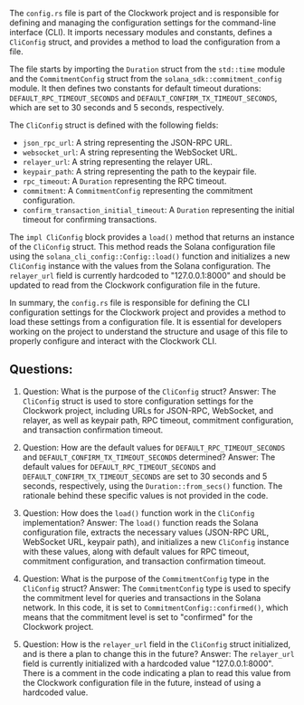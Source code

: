 The `config.rs` file is part of the Clockwork project and is responsible for defining and managing the configuration settings for the command-line interface (CLI). It imports necessary modules and constants, defines a `CliConfig` struct, and provides a method to load the configuration from a file.

The file starts by importing the `Duration` struct from the `std::time` module and the `CommitmentConfig` struct from the `solana_sdk::commitment_config` module. It then defines two constants for default timeout durations: `DEFAULT_RPC_TIMEOUT_SECONDS` and `DEFAULT_CONFIRM_TX_TIMEOUT_SECONDS`, which are set to 30 seconds and 5 seconds, respectively.

The `CliConfig` struct is defined with the following fields:

- `json_rpc_url`: A string representing the JSON-RPC URL.
- `websocket_url`: A string representing the WebSocket URL.
- `relayer_url`: A string representing the relayer URL.
- `keypair_path`: A string representing the path to the keypair file.
- `rpc_timeout`: A `Duration` representing the RPC timeout.
- `commitment`: A `CommitmentConfig` representing the commitment configuration.
- `confirm_transaction_initial_timeout`: A `Duration` representing the initial timeout for confirming transactions.

The `impl CliConfig` block provides a `load()` method that returns an instance of the `CliConfig` struct. This method reads the Solana configuration file using the `solana_cli_config::Config::load()` function and initializes a new `CliConfig` instance with the values from the Solana configuration. The `relayer_url` field is currently hardcoded to "127.0.0.1:8000" and should be updated to read from the Clockwork configuration file in the future.

In summary, the `config.rs` file is responsible for defining the CLI configuration settings for the Clockwork project and provides a method to load these settings from a configuration file. It is essential for developers working on the project to understand the structure and usage of this file to properly configure and interact with the Clockwork CLI.

## Questions:

1. Question: What is the purpose of the `CliConfig` struct?
   Answer: The `CliConfig` struct is used to store configuration settings for the Clockwork project, including URLs for JSON-RPC, WebSocket, and relayer, as well as keypair path, RPC timeout, commitment configuration, and transaction confirmation timeout.

2. Question: How are the default values for `DEFAULT_RPC_TIMEOUT_SECONDS` and `DEFAULT_CONFIRM_TX_TIMEOUT_SECONDS` determined?
   Answer: The default values for `DEFAULT_RPC_TIMEOUT_SECONDS` and `DEFAULT_CONFIRM_TX_TIMEOUT_SECONDS` are set to 30 seconds and 5 seconds, respectively, using the `Duration::from_secs()` function. The rationale behind these specific values is not provided in the code.

3. Question: How does the `load()` function work in the `CliConfig` implementation?
   Answer: The `load()` function reads the Solana configuration file, extracts the necessary values (JSON-RPC URL, WebSocket URL, keypair path), and initializes a new `CliConfig` instance with these values, along with default values for RPC timeout, commitment configuration, and transaction confirmation timeout.

4. Question: What is the purpose of the `CommitmentConfig` type in the `CliConfig` struct?
   Answer: The `CommitmentConfig` type is used to specify the commitment level for queries and transactions in the Solana network. In this code, it is set to `CommitmentConfig::confirmed()`, which means that the commitment level is set to "confirmed" for the Clockwork project.

5. Question: How is the `relayer_url` field in the `CliConfig` struct initialized, and is there a plan to change this in the future?
   Answer: The `relayer_url` field is currently initialized with a hardcoded value "127.0.0.1:8000". There is a comment in the code indicating a plan to read this value from the Clockwork configuration file in the future, instead of using a hardcoded value.
